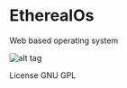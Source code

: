 EtherealOs
===========

Web based operating system

![alt tag](http://i.imgur.com/FlaGaa3.png)

License GNU GPL
